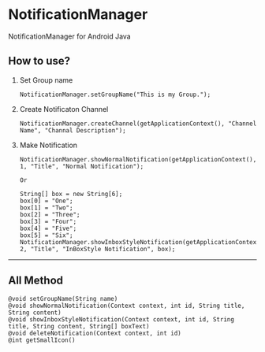 # NotificationManager
NotificationManager for Android Java

## How to use?
1. Set Group name
   <pre><code>NotificationManager.setGroupName("This is my Group.");</code></pre>

2. Create Notificaton Channel
   <pre><code>NotificationManager.createChannel(getApplicationContext(), "Channel Name", "Channal Description");</code></pre>
   
3. Make Notification
   <pre><code>NotificationManager.showNormalNotification(getApplicationContext(), 1, "Title", "Normal Notification");
   
   Or
   
   String[] box = new String[6];
   box[0] = "One";
   box[1] = "Two";
   box[2] = "Three";
   box[3] = "Four";
   box[4] = "Five";
   box[5] = "Six";
   NotificationManager.showInboxStyleNotification(getApplicationContext(), 2, "Title", "InBoxStyle Notification", box);</code></pre>
   
<hr/>

## All Method
  <pre><code>@void setGroupName(String name)
@void showNormalNotification(Context context, int id, String title, String content)
@void showInboxStyleNotification(Context context, int id, String title, String content, String[] boxText)
@void deleteNotification(Context context, int id)
@int getSmallIcon()</code></pre>
